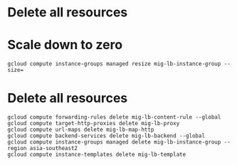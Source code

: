 # Delete all resources

# Scale down to zero
```
gcloud compute instance-groups managed resize mig-lb-instance-group --size=
```

# Delete all resources
```
gcloud compute forwarding-rules delete mig-lb-content-rule --global
gcloud compute target-http-proxies delete mig-lb-proxy
gcloud compute url-maps delete mig-lb-map-http
gcloud compute backend-services delete mig-lb-backend --global
gcloud compute instance-groups managed delete mig-lb-instance-group --region asia-southeast2
gcloud compute instance-templates delete mig-lb-template
```

